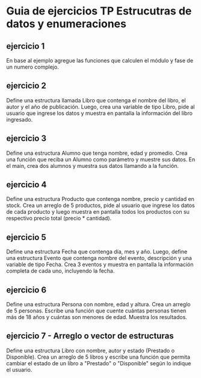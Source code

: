 # Guia de ejercicios TP Estrucutras de datos y enumeraciones

## ejercicio 1 

En base al ejemplo agregue las funciones que calculen el módulo y fase de un numero complejo. 

## ejercicio 2 
Define una estructura llamada Libro que contenga el nombre del libro, el autor y el año de publicación. Luego, crea una variable de tipo Libro, pide al usuario que ingrese los datos y muestra en pantalla la información del libro ingresado.

## ejercicio 3
Define una estructura Alumno que tenga nombre, edad y promedio. Crea una función que reciba un Alumno como parámetro y muestre sus datos. En el main, crea dos alumnos y muestra sus datos llamando a la función.


## ejercicio 4

Define una estructura Producto que contenga nombre, precio y cantidad en stock. Crea un arreglo de 5 productos, pide al usuario que ingrese los datos de cada producto y luego muestra en pantalla todos los productos con su respectivo precio total (precio * cantidad).

## ejercicio 5


Define una estructura Fecha que contenga día, mes y año. Luego, define una estructura Evento que contenga nombre del evento, descripción y una variable de tipo Fecha. Crea 3 eventos y muestra en pantalla la información completa de cada uno, incluyendo la fecha.

## ejercicio 6

Define una estructura Persona con nombre, edad y altura. Crea un arreglo de 5 personas. Escribe una función que cuente cuántas personas tienen más de 18 años y cuántas son menores de edad. Muestra los resultados.

## ejercicio 7  - Arreglo o vector de estructuras
Define una estructura Libro con nombre, autor y estado (Prestado o Disponible). Crea un arreglo de 5 libros y escribe una función que permita cambiar el estado de un libro a "Prestado" o "Disponible" según lo indique el usuario.